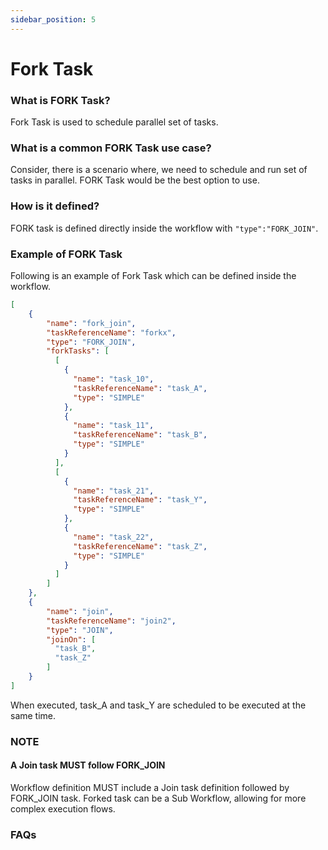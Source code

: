 ```yaml
---
sidebar_position: 5
---
```


# Fork Task

### What is FORK Task?

Fork Task is used to schedule parallel set of tasks.

### What is a common FORK Task use case?

Consider, there is a scenario where, we need to schedule and run set of tasks
in parallel. FORK Task would be the best option to use.


### How is it defined?

FORK task is defined directly inside the workflow with `"type":"FORK_JOIN"`.

### Example of FORK Task

Following is an example of Fork Task which can be defined inside the
workflow.


```json
[
    {
        "name": "fork_join",
        "taskReferenceName": "forkx",
        "type": "FORK_JOIN",
        "forkTasks": [
          [
            {
              "name": "task_10",
              "taskReferenceName": "task_A",
              "type": "SIMPLE"
            },
            {
              "name": "task_11",
              "taskReferenceName": "task_B",
              "type": "SIMPLE"
            }
          ],
          [
            {
              "name": "task_21",
              "taskReferenceName": "task_Y",
              "type": "SIMPLE"
            },
            {
              "name": "task_22",
              "taskReferenceName": "task_Z",
              "type": "SIMPLE"
            }
          ]
        ]
    },
    {
        "name": "join",
        "taskReferenceName": "join2",
        "type": "JOIN",
        "joinOn": [
          "task_B",
          "task_Z"
        ]
    }
]
```

When executed, task_A and task_Y are scheduled to be executed at the same time.


### NOTE

#### A Join task MUST follow FORK_JOIN

Workflow definition MUST include a Join task definition followed by FORK_JOIN task. Forked task can be a Sub Workflow, allowing for more complex execution flows.

### FAQs

